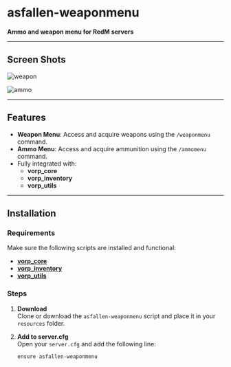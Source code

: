 # asfallen-weaponmenu
**Ammo and weapon menu for RedM servers**

---


## Screen Shots

![weapon](https://github.com/user-attachments/assets/1af1794e-ebb0-4eef-baa9-a744c2d1b75b)


![ammo](https://github.com/user-attachments/assets/35d92944-aaad-47c9-b9c6-f99e2f6b5bf8)

---


## Features
- **Weapon Menu**: Access and acquire weapons using the `/weaponmenu` command.
- **Ammo Menu**: Access and acquire ammunition using the `/ammomenu` command.
- Fully integrated with:
  - **vorp_core**
  - **vorp_inventory**
  - **vorp_utils**

---

## Installation

### Requirements
Make sure the following scripts are installed and functional:
- [**vorp_core**](https://github.com/VORPCORE/vorp-core)
- [**vorp_inventory**](https://github.com/VORPCORE/vorp-inventory)
- [**vorp_utils**](https://github.com/VORPCORE/vorp-utils)

### Steps
1. **Download**  
   Clone or download the `asfallen-weaponmenu` script and place it in your `resources` folder.

2. **Add to server.cfg**  
   Open your `server.cfg` and add the following line:
   ```plaintext
   ensure asfallen-weaponmenu



